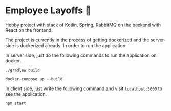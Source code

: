 # Employee Layoffs :dragon:
Hobby project with stack of Kotlin, Spring, RabbitMQ on the backend with React on the frontend.

The project is currently in the process of getting dockerized and the server-side is dockerized already. In order to run the application:

In server side, just do the following commands to run the application on docker.

```
./gradlew build
```
```
docker-compose up --build
```

In client side, just write the following command and visit ```localhost:3000``` to see the application.

```
npm start
```

